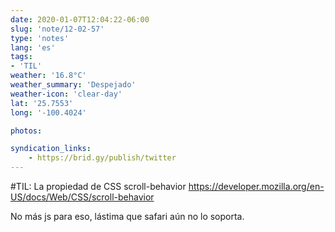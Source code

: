 ```yaml
---
date: 2020-01-07T12:04:22-06:00
slug: 'note/12-02-57'
type: 'notes'
lang: 'es'
tags:
- 'TIL'
weather: '16.8°C'
weather_summary: 'Despejado'
weather-icon: 'clear-day'
lat: '25.7553'
long: '-100.4024'

photos:

syndication_links:
    - https://brid.gy/publish/twitter
---
```

 #TIL: La propiedad de CSS scroll-behavior https://developer.mozilla.org/en-US/docs/Web/CSS/scroll-behavior

No más js para eso, lástima que safari aún no lo soporta.